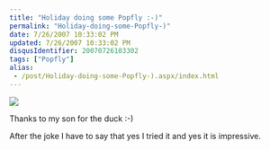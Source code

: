 ```yaml
---
title: "Holiday doing some Popfly :-)"
permalink: "Holiday-doing-some-Popfly-)"
date: 7/26/2007 10:33:02 PM
updated: 7/26/2007 10:33:02 PM
disqusIdentifier: 20070726103302
tags: ["Popfly"]
alias:
 - /post/Holiday-doing-some-Popfly-).aspx/index.html
---
```

![](http://www.techheadbrothers.com/images/blog/popfly.jpg) 

Thanks to my son for the duck :-)
<!-- more -->

After the joke I have to say that yes I tried it and yes it is impressive.
